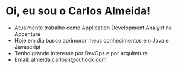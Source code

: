 # Oi, eu sou o Carlos Almeida!
- Atualmente trabalho como Application Development Analyst na Accenture
- Hoje em dia busco aprimorar meus conhecimentos em Java e Javascript
- Tenho grande interesse por DevOps e por arquitetura
- Email: almeida.carlosh@outlook.com

<!---
carlosktsn/carlosktsn is a ✨ special ✨ repository because its `README.md` (this file) appears on your GitHub profile.
You can click the Preview link to take a look at your changes.
--->
